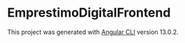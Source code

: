# EmprestimoDigitalFrontend

This project was generated with [Angular CLI](https://github.com/angular/angular-cli) version 13.0.2.


